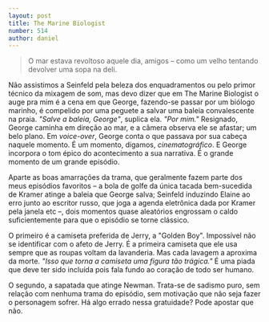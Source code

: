 ```yaml
--- 
layout: post
title: The Marine Biologist
number: 514
author: daniel
---
```


> O mar estava revoltoso aquele dia, amigos – como um velho tentando devolver uma sopa na deli.

Não assistimos a Seinfeld pela beleza dos enquadramentos ou pelo primor técnico da mixagem de som, mas devo dizer que em The Marine Biologist o auge pra mim é a cena em que George, fazendo-se passar por um biólogo marinho, é compelido por uma peguete a salvar uma baleia convalescente na praia. *"Salve a baleia, George"*, suplica ela. *"Por mim."* Resignado, George caminha em direção ao mar, e a câmera observa ele se afastar; um belo plano. Em *voice-over*, George conta o que passava por sua cabeça naquele momento. É um momento, digamos, *cinematográfico*. E George incorpora o tom épico do acontecimento a sua narrativa. É o grande momento de um grande episódio.

Aparte as boas amarrações da trama, que geralmente fazem parte dos meus episódios favoritos – a bola de golfe da única tacada bem-sucedida de Kramer atinge a baleia que George salva; Seinfeld induzindo Elaine ao erro junto ao escritor russo, que joga a agenda eletrônica dada por Kramer pela janela etc –, dois momentos quase aleatórios engrossam o caldo suficientemente para que o episódio se torne clássico. 

O primeiro é a camiseta preferida de Jerry, a "Golden Boy". Impossível não se identificar com o afeto de Jerry. É a primeira camiseta que ele usa sempre que as roupas voltam da lavanderia. Mas cada lavagem a aproxima da morte. *"Isso que torna a camiseta uma figura tão trágica."* É uma piada que deve ter sido incluída pois fala fundo ao coração de todo ser humano.

O segundo, a sapatada que atinge Newman. Trata-se de sadismo puro, sem relação com nenhuma trama do episódio, sem motivação que não seja fazer o personagem sofrer. Há algo errado nessa gratuidade? Pode apostar que não. 